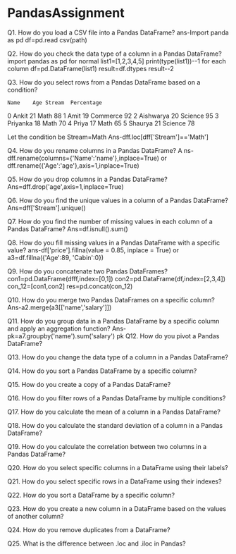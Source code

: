 # PandasAssignment

Q1. How do you load a CSV file into a Pandas DataFrame?
ans-Import panda as pd
    df=pd.read csv(path)
    

Q2. How do you check the data type of a column in a Pandas DataFrame?
import pandas as pd
for normal
list1=[1,2,3,4,5]
print(type(list1))--1
for each column
df=pd.DataFrame(list1)
result=df.dtypes
result--2

 Q3. How do you select rows from a Pandas DataFrame based on a condition?

 	Name	Age	Stream	Percentage
0	Ankit	21	Math	88
1	Amit	19	Commerce	92
2	Aishwarya	20	Science	95
3	Priyanka	18	Math	70
4	Priya	17	Math	65
5	Shaurya	21	Science	78

Let the condition be Stream=Math
Ans-dff.loc[dff['Stream']=='Math']

Q4. How do you rename columns in a Pandas DataFrame?
A
ns-dff.rename(columns={'Name':'name'},inplace=True)
   or
   dff.rename({'Age':'age'},axis=1,inplace=True)

Q5. How do you drop columns in a Pandas DataFrame?
Ans=dff.drop('age',axis=1,inplace=True)

Q6. How do you find the unique values in a column of a Pandas DataFrame?
Ans=dff['Stream'].unique()

Q7. How do you find the number of missing values in each column of a Pandas DataFrame?
Ans=df.isnull().sum()

Q8. How do you fill missing values in a Pandas DataFrame with a specific value?
ans-df['price'].fillna(value = 0.85, inplace = True)
or
a3=df.fillna({'Age':89,
             'Cabin':0})

Q9. How do you concatenate two Pandas DataFrames?
con1=pd.DataFrame(dfff,index=[0,1])
con2=pd.DataFrame(df,index=[2,3,4])
con_12=[con1,con2]
res=pd.concat(con_12)

Q10. How do you merge two Pandas DataFrames on a specific column?
Ans-a2.merge(a3[['name','salary']])

Q11. How do you group data in a Pandas DataFrame by a specific column and apply an aggregation function?
Ans-pk=a7.groupby('name').sum('salary')
    pk
Q12. How do you pivot a Pandas DataFrame?

Q13. How do you change the data type of a column in a Pandas DataFrame?

Q14. How do you sort a Pandas DataFrame by a specific column?

Q15. How do you create a copy of a Pandas DataFrame?

Q16. How do you filter rows of a Pandas DataFrame by multiple conditions?

Q17. How do you calculate the mean of a column in a Pandas DataFrame?

Q18. How do you calculate the standard deviation of a column in a Pandas DataFrame?

Q19. How do you calculate the correlation between two columns in a Pandas DataFrame?

Q20. How do you select specific columns in a DataFrame using their labels?

Q21. How do you select specific rows in a DataFrame using their indexes?

Q22. How do you sort a DataFrame by a specific column?

Q23. How do you create a new column in a DataFrame based on the values of another column?

Q24. How do you remove duplicates from a DataFrame?

Q25. What is the difference between .loc and .iloc in Pandas?
